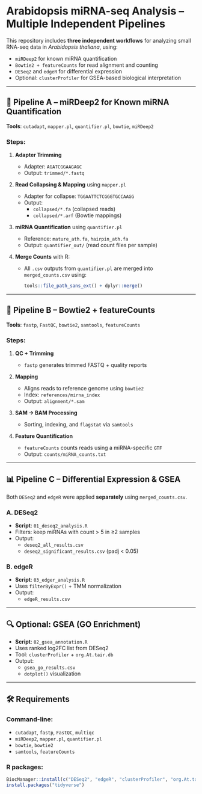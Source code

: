 # Arabidopsis miRNA-seq Analysis – Multiple Independent Pipelines

This repository includes **three independent workflows** for analyzing small RNA-seq data in *Arabidopsis thaliana*, using:

- `miRDeep2` for known miRNA quantification
- `Bowtie2 + featureCounts` for read alignment and counting
- `DESeq2` and `edgeR` for differential expression
- Optional: `clusterProfiler` for GSEA-based biological interpretation

---

## 🧪 Pipeline A – miRDeep2 for Known miRNA Quantification

**Tools**: `cutadapt`, `mapper.pl`, `quantifier.pl`, `bowtie`, `miRDeep2`

### Steps:

1. **Adapter Trimming**  
   - Adapter: `AGATCGGAAGAGC`  
   - Output: `trimmed/*.fastq`

2. **Read Collapsing & Mapping** using `mapper.pl`  
   - Adapter for collapse: `TGGAATTCTCGGGTGCCAAGG`  
   - Output:
     - `collapsed/*.fa` (collapsed reads)
     - `collapsed/*.arf` (Bowtie mappings)

3. **miRNA Quantification** using `quantifier.pl`  
   - Reference: `mature_ath.fa`, `hairpin_ath.fa`  
   - Output: `quantifier_out/` (read count files per sample)

4. **Merge Counts** with R:
   - All `.csv` outputs from `quantifier.pl` are merged into `merged_counts.csv` using:
     ```r
     tools::file_path_sans_ext() + dplyr::merge()
     ```
---

## 🧮 Pipeline B – Bowtie2 + featureCounts

**Tools**: `fastp`, `FastQC`, `bowtie2`, `samtools`, `featureCounts`

### Steps:

1. **QC + Trimming**  
   - `fastp` generates trimmed FASTQ + quality reports

2. **Mapping**  
   - Aligns reads to reference genome using `bowtie2`  
   - Index: `references/mirna_index`  
   - Output: `alignment/*.sam`

3. **SAM → BAM Processing**
   - Sorting, indexing, and `flagstat` via `samtools`

4. **Feature Quantification**
   - `featureCounts` counts reads using a miRNA-specific `GTF`  
   - Output: `counts/miRNA_counts.txt`

---

## 📊 Pipeline C – Differential Expression & GSEA

Both `DESeq2` and `edgeR` were applied **separately** using `merged_counts.csv`.

### A. DESeq2

- **Script**: `01_deseq2_analysis.R`
- Filters: keep miRNAs with count > 5 in ≥2 samples  
- Output:
  - `deseq2_all_results.csv`
  - `deseq2_significant_results.csv` (padj < 0.05)

### B. edgeR

- **Script**: `03_edger_analysis.R`
- Uses `filterByExpr()` + TMM normalization
- Output:
  - `edgeR_results.csv`

---

## 🔍 Optional: GSEA (GO Enrichment)

- **Script**: `02_gsea_annotation.R`
- Uses ranked log2FC list from DESeq2
- Tool: `clusterProfiler` + `org.At.tair.db`
- Output:
  - `gsea_go_results.csv`
  - `dotplot()` visualization

---
## 🛠 Requirements

### Command-line:
- `cutadapt`, `fastp`, `FastQC`, `multiqc`
- `miRDeep2`, `mapper.pl`, `quantifier.pl`
- `bowtie`, `bowtie2`
- `samtools`, `featureCounts`

### R packages:
```r
BiocManager::install(c("DESeq2", "edgeR", "clusterProfiler", "org.At.tair.db", "AnnotationDbi"))
install.packages("tidyverse")


